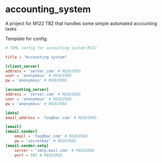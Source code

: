 # accounting_system
A project for M122 TBZ that handles some simple automated accounting tasks

Template for config:
```toml
# TOML config for accounting system M122

title = "Accounting system"

[client_server]
address = 'server.com' # REQUIRED
user = 'anonymous' # REQUIRED
pw = 'anonymous' # REQUIRED

[accounting_server]
address = 'server.com' # REQUIRED
user = 'anonymous' # REQUIRED
pw = 'anonymous' # REQUIRED

[data]
email_address = 'foo@bar.com' # REQUIRED

[email]
[email.sender]
    email = 'foo@bar.com' # REQUIRED
    pw = 'secretbaz' # REQUIRED
[email.sender.smtp]
    server = 'smtp.mail.com' # REQUIRED
    port = 587 # REQUIRED
```